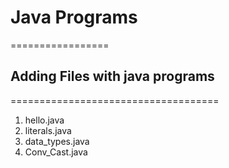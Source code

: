 # Java Programs
=================

## Adding Files with java programs
====================================

1. hello.java
2. literals.java
3. data_types.java
4. Conv_Cast.java
